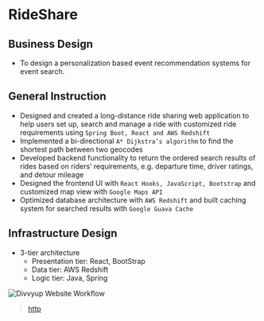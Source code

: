 # RideShare

## Business Design
- To design a personalization based event recommendation systems for event search.

## General Instruction
- Designed and created a long-distance ride sharing web application to help users set up, search and manage a ride with
customized ride requirements using `Spring Boot, React and AWS Redshift`
- Implemented a bi-directional `A* Dijkstra’s algorithm` to find the shortest path between two geocodes
- Developed backend functionality to return the ordered search results of rides based on riders’ requirements, e.g. departure time,
driver ratings, and detour mileage
- Designed the frontend UI with `React Hooks, JavaScript, Bootstrap` and customized map view with `Google Maps API`
- Optimized database architecture with `AWS Redshift` and built caching system for searched results with `Google Guava Cache`

## Infrastructure Design
- 3-tier architecture
   * Presentation tier: React, BootStrap
   * Data tier: AWS Redshift
   * Logic tier: Java, Spring
   
![Divvyup Website Workflow](https://ibb.co/TMbwF9d)


<blockquote class="imgur-embed-pub" lang="en" data-id="a/I1k8oA1"><a href="//imgur.com/a/I1k8oA1">http</a></blockquote><script async src="//s.imgur.com/min/embed.js" charset="utf-8"></script>

